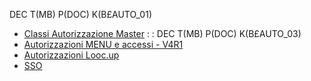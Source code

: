   DEC T(MB) P(DOC) K(B£AUTO_01)
- [Classi Autorizzazione Master](Sorgenti/DOC/TA/B£AMO/B£AUTO_02)
 :  : DEC T(MB) P(DOC) K(B£AUTO_03)
- [Autorizzazioni MENU e accessi - V4R1](Sorgenti/DOC/TA/B£AMO/B£AUTO_04)
- [Autorizzazioni Looc.up](Sorgenti/DOC/TA/B£AMO/B£AUTO_05)
- [SSO](Sorgenti/DOC/TA/B£AMO/B£AUTO_99)

